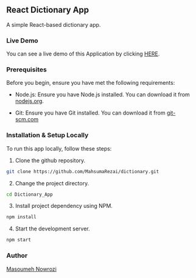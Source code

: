 ## React Dictionary App

A simple React-based dictionary app.

###  Live Demo

You can see a live demo of this Application by clicking [HERE](https://dictionary-seven-eta.vercel.app/).


### Prerequisites

Before you begin, ensure you have met the following requirements:

-   Node.js: Ensure you have Node.js installed. You can download it from [nodejs.org](https://nodejs.org/).

-   Git: Ensure you have Git installed. You can download it from [git-scm.com](https://git-scm.com/downloads)

### Installation & Setup Locally

To run this app locally, follow these steps:

1. Clone the github repository.

```bash
git clone https://github.com/MahsumaRezai/dictionary.git
```

2. Change the project directory.

```bash
cd Dictionary_App
```

3. Install project dependency using NPM.

```bash
npm install
```

4. Start the development server.

```bash
npm start
```
### Author

[Masoumeh Nowrozi](Email:mahsuma.rezai8@gmail.com)
